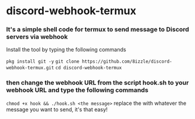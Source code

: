 # discord-webhook-termux

### It's a simple shell code for termux to send message to Discord servers via webhook


Install the tool by typing the following commands 

`pkg install git -y`
`git clone https://github.com/8izzle/discord-webhook-termux.git`
`cd discord-webhook-termux`

### then change the webhook URL from the script hook.sh to your webhook URL and type the following commands 
`chmod +x hook && ./hook.sh <the message>`
replace the <the message> with whatever the message you want to send, it's that easy!

